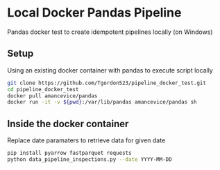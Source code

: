 # Local Docker Pandas Pipeline 
Pandas docker test to create idempotent pipelines locally (on Windows)

## Setup
Using an existing docker container with pandas to execute script locally
```sh
git clone https://github.com/Tgordon523/pipeline_docker_test.git
cd pipeline_docker_test
docker pull amancevice/pandas
docker run -it -v ${pwd}:/var/lib/pandas amancevice/pandas sh
```

## Inside the docker container 
Replace date paramaters to retrieve data for given date
```sh
pip install pyarrow fastparquet requests 
python data_pipeline_inspections.py --date YYYY-MM-DD
```